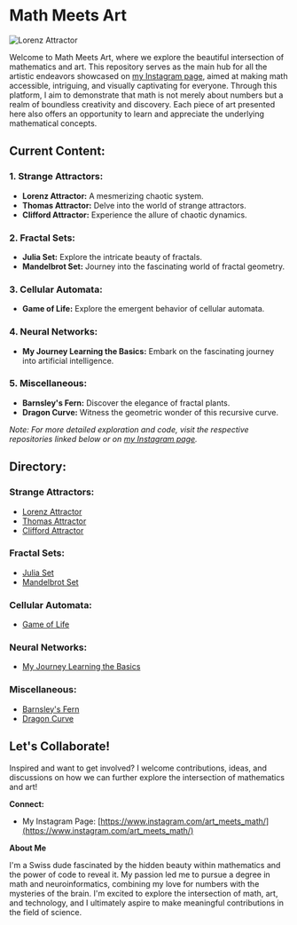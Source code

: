 # Math Meets Art

![Lorenz Attractor](https://upload.wikimedia.org/wikipedia/commons/0/0e/Lorenz_attractor.png)

Welcome to Math Meets Art, where we explore the beautiful intersection of mathematics and art. This repository serves as the main hub for all the artistic endeavors showcased on [my Instagram page](https://www.instagram.com/art_meets_math/), aimed at making math accessible, intriguing, and visually captivating for everyone. Through this platform, I aim to demonstrate that math is not merely about numbers but a realm of boundless creativity and discovery. Each piece of art presented here also offers an opportunity to learn and appreciate the underlying mathematical concepts.
  
  
## Current Content:

### 1. Strange Attractors:
   - **Lorenz Attractor:** A mesmerizing chaotic system.
   - **Thomas Attractor:** Delve into the world of strange attractors.
   - **Clifford Attractor:** Experience the allure of chaotic dynamics.

### 2. Fractal Sets:
   - **Julia Set:** Explore the intricate beauty of fractals.
   - **Mandelbrot Set:** Journey into the fascinating world of fractal geometry.

### 3. Cellular Automata:
   - **Game of Life:** Explore the emergent behavior of cellular automata.

### 4. Neural Networks:
   - **My Journey Learning the Basics:** Embark on the fascinating journey into artificial intelligence.

### 5. Miscellaneous:
   - **Barnsley's Fern:** Discover the elegance of fractal plants.
   - **Dragon Curve:** Witness the geometric wonder of this recursive curve.

         
*Note: For more detailed exploration and code, visit the respective repositories linked below or on [my Instagram page](https://www.instagram.com/art_meets_math/).*
  
  
## Directory:

### Strange Attractors:
- [Lorenz Attractor](https://github.com/mathmeetsart/Lorenz-Attractor)
- [Thomas Attractor](https://github.com/mathmeetsart/Thomas-Attractor)
- [Clifford Attractor](https://github.com/mathmeetsart/Clifford-Attractor)

### Fractal Sets:
- [Julia Set](https://github.com/mathmeetsart/Julia-Set)
- [Mandelbrot Set](https://github.com/mathmeetsart/Mandelbrot-Set)

### Cellular Automata:
- [Game of Life](https://github.com/mathmeetsart/Game-of-Life)

### Neural Networks:
- [My Journey Learning the Basics](https://github.com/budermike/neural_network)

### Miscellaneous:
- [Barnsley's Fern](https://github.com/mathmeetsart/Barnley-Fern)
- [Dragon Curve](https://github.com/mathmeetsart/Dragon-Curve)
  
  
## Let's Collaborate! 

Inspired and want to get involved? I welcome contributions, ideas, and discussions on how we can further explore the intersection of mathematics and art!

**Connect:**

* My Instagram Page: [https://www.instagram.com/art_meets_math/](https://www.instagram.com/art_meets_math/)  

**About Me**

I'm a Swiss dude fascinated by the hidden beauty within mathematics and the power of code to reveal it.  My passion led me to pursue a degree in math and neuroinformatics, combining my love for numbers with the mysteries of the brain. I'm excited to explore the intersection of math, art, and technology, and I ultimately aspire to make meaningful contributions in the field of science. 
